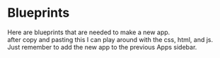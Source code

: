 


# Blueprints
Here are blueprints that are needed to make a new app.<br>
after copy and pasting this I can play around with the css, html, and js.<br>
Just remember to add the new app to the previous Apps sidebar.<br>